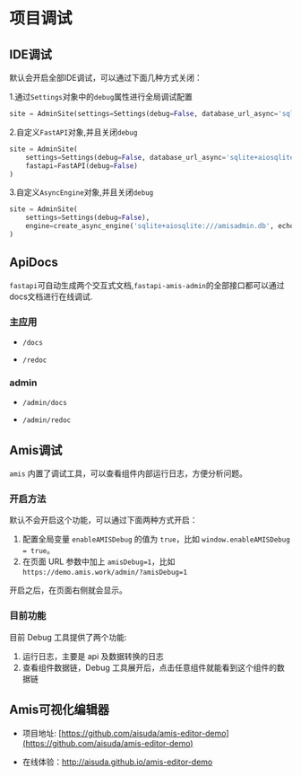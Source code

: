 # 项目调试

## IDE调试

默认会开启全部IDE调试，可以通过下面几种方式关闭：

1.通过`Settings`对象中的`debug`属性进行全局调试配置

```python
site = AdminSite(settings=Settings(debug=False, database_url_async='sqlite+aiosqlite:///amisadmin.db'))
```

2.自定义`FastAPI`对象,并且关闭`debug`

```python
site = AdminSite(
    settings=Settings(debug=False, database_url_async='sqlite+aiosqlite:///amisadmin.db'),
    fastapi=FastAPI(debug=False)
)
```

3.自定义`AsyncEngine`对象,并且关闭`debug`

```python
site = AdminSite(
    settings=Settings(debug=False),
    engine=create_async_engine('sqlite+aiosqlite:///amisadmin.db', echo=False, future=True)
)
```

## ApiDocs

`fastapi`可自动生成两个交互式文档,`fastapi-amis-admin`的全部接口都可以通过docs文档进行在线调试.

### 主应用

- `/docs`

- `/redoc`

### admin

- `/admin/docs`

- `/admin/redoc`

## Amis调试

`amis` 内置了调试工具，可以查看组件内部运行日志，方便分析问题。

### 开启方法

默认不会开启这个功能，可以通过下面两种方式开启：

1. 配置全局变量 `enableAMISDebug` 的值为 `true`，比如 `window.enableAMISDebug = true`。
2. 在页面 URL 参数中加上 `amisDebug=1`，比如 `https://demo.amis.work/admin/?amisDebug=1`

开启之后，在页面右侧就会显示。

### 目前功能

目前 Debug 工具提供了两个功能:

1. 运行日志，主要是 api 及数据转换的日志
2. 查看组件数据链，Debug 工具展开后，点击任意组件就能看到这个组件的数据链

## Amis可视化编辑器

- 项目地址: [https://github.com/aisuda/amis-editor-demo](https://github.com/aisuda/amis-editor-demo)


- 在线体验：http://aisuda.github.io/amis-editor-demo


